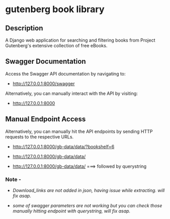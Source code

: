 # gutenberg book library

## Description

A Django web application for searching and filtering books from Project Gutenberg's extensive collection of free eBooks.

## Swagger Documentation

Access the Swagger API documentation by navigating to:

- http://127.0.0.1:8000/swagger

Alternatively, you can manually interact with the API by visiting:

- http://127.0.0.1:8000

## Manual Endpoint Access

Alternatively, you can manually hit the API endpoints by sending HTTP requests to the respective URLs.

- http://127.0.0.1:8000/gb-data/data/?bookshelf=6

- http://127.0.0.1:8000/gb-data/data/

- http://127.0.0.1:8000/gb-data/data/    ===> followed by querystring

### Note - 
- *Download_links are not added in json, having issue while extracting. will fix asap.*

- *some of swagger parameters are not working but you can check those manually hitting endpoint with querystring, will fix asap.*

